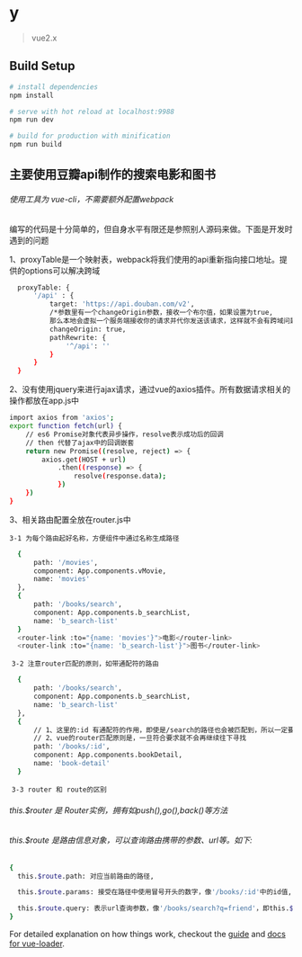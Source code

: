 # y

> vue2.x

## Build Setup

``` bash
# install dependencies
npm install

# serve with hot reload at localhost:9988
npm run dev

# build for production with minification
npm run build
```
## 主要使用豆瓣api制作的搜索电影和图书
###### 使用工具为 vue-cli，不需要额外配置webpack
编写的代码是十分简单的，但自身水平有限还是参照别人源码来做。下面是开发时遇到的问题

1、proxyTable是一个映射表，webpack将我们使用的api重新指向接口地址。提供的options可以解决跨域
``` bash
  proxyTable: {
      '/api' : {
          target: 'https://api.douban.com/v2',
          /*参数里有一个changeOrigin参数，接收一个布尔值，如果设置为true,
          那么本地会虚拟一个服务端接收你的请求并代你发送该请求，这样就不会有跨域问题了，当然这只适用于开发环境*/
          changeOrigin: true,
          pathRewrite: {
              '^/api': ''
          }
      }
  }
```
2、没有使用jquery来进行ajax请求，通过vue的axios插件。所有数据请求相关的操作都放在app.js中
``` bash
import axios from 'axios';
export function fetch(url) {
    // es6 Promise对象代表异步操作，resolve表示成功后的回调
    // then 代替了ajax中的回调嵌套
    return new Promise((resolve, reject) => {
        axios.get(HOST + url)
            .then((response) => {
                resolve(response.data);
            })
    })
}
```
3、相关路由配置全放在router.js中

  ``3-1 为每个路由起好名称，方便组件中通过名称生成路径 ``
  ``` bash
    {
        path: '/movies',
        component: App.components.vMovie,
        name: 'movies'
    },
    {
        path: '/books/search',
        component: App.components.b_searchList,
        name: 'b_search-list'
    }
    <router-link :to="{name: 'movies'}">电影</router-link>
    <router-link :to="{name: 'b_search-list'}">图书</router-link>
  ```
  ``3-2 注意router匹配的原则，如带通配符的路由 ``
  ``` bash
    {
        path: '/books/search',
        component: App.components.b_searchList,
        name: 'b_search-list'
    },
    {
        // 1、这里的:id 有通配符的作用，即使是/search的路径也会被匹配到，所以一定要放在最下面
        // 2、vue的router匹配原则是，一旦符合要求就不会再继续往下寻找
        path: '/books/:id',
        component: App.components.bookDetail,
        name: 'book-detail'
    }
  ```
  ``3-3 router 和 route的区别 ``
  
###### this.$router 是 Router实例，拥有如push(),go(),back()等方法
###### this.$route 是路由信息对象，可以查询路由携带的参数、url等。如下:
``` bash  
{
  this.$route.path: 对应当前路由的路径,

  this.$route.params: 接受在路径中使用冒号开头的数字，像'/books/:id'中的id值,

  this.$route.query: 表示url查询参数，像'/books/search?q=friend'，即this.$route.query.q==friend
}
```

For detailed explanation on how things work, checkout the [guide](http://vuejs-templates.github.io/webpack/) and [docs for vue-loader](http://vuejs.github.io/vue-loader).
